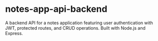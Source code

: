 # notes-app-api-backend
A backend API for a notes application featuring user authentication with JWT, protected routes, and CRUD operations. Built with Node.js and Express.
